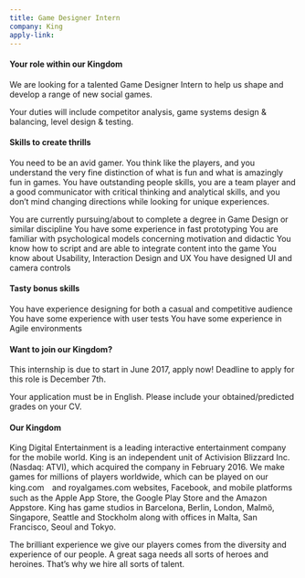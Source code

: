 ```yaml
---
title: Game Designer Intern 
company: King
apply-link:  
---
```



<h4>Your role within our Kingdom</h4>
<p>
We are looking for a talented Game Designer Intern to help us shape and develop a range of new social games.
</p>
<p>
Your duties will include competitor analysis, game systems design & balancing, level design & testing.
</p>

<h4>Skills to create thrills</h4>

<p>
You need to be an avid gamer. You think like the players, and you understand the very fine distinction of what is fun and what is amazingly fun in games.
You have outstanding people skills, you are a team player and a good communicator with critical thinking and analytical skills, and you don’t mind changing directions while looking for unique experiences. 
</p>
<p>
You are currently pursuing/about to complete a degree in Game Design or similar discipline
You have some experience in fast prototyping
You are familiar with psychological models concerning motivation and didactic
You know how to script and are able to integrate content into the game
You know about Usability, Interaction Design and UX
You have designed UI and camera controls
</p>
<h4>Tasty bonus skills</h4>

<p>
You have experience designing for both a casual and competitive audience
You have some experience with user tests
You have some experience in Agile environments
</p>
<h4>Want to join our Kingdom?</h4>
<p>
This internship is due to start in June 2017, apply now! Deadline to apply for this role is December 7th.
</p>
<p>
Your application must be in English. 
Please include your obtained/predicted grades on your CV.
</p>
<h4>
Our Kingdom
 </h4>

<p>
King Digital Entertainment is a leading interactive entertainment company for the mobile world. King is an independent unit of Activision Blizzard Inc. (Nasdaq: ATVI), which acquired the company in February 2016. We make games for millions of players worldwide, which can be played on our king.com　and royalgames.com websites, Facebook, and mobile platforms such as the Apple App Store, the Google Play Store and the Amazon Appstore. King has game studios in Barcelona, Berlin, London, Malmö, Singapore, Seattle and Stockholm along with offices in Malta, San Francisco, Seoul and Tokyo. 
</p>
<p>
The brilliant experience we give our players comes from the diversity and experience of our people. A great saga needs all sorts of heroes and heroines. That’s why we hire all sorts of talent.
</p>